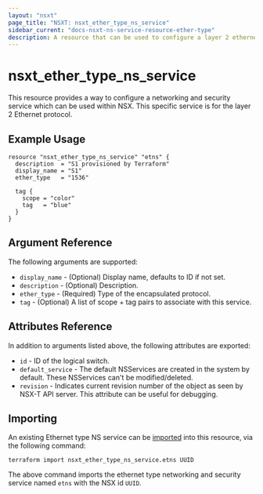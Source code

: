 ```yaml
---
layout: "nsxt"
page_title: "NSXT: nsxt_ether_type_ns_service"
sidebar_current: "docs-nsxt-ns-service-resource-ether-type"
description: A resource that can be used to configure a layer 2 ethernet networking and security service in NSX.
---
```


# nsxt_ether_type_ns_service

This resource provides a way to configure a networking and security service which can be used within NSX. This specific service is for the layer 2 Ethernet protocol.

## Example Usage

```hcl
resource "nsxt_ether_type_ns_service" "etns" {
  description  = "S1 provisioned by Terraform"
  display_name = "S1"
  ether_type   = "1536"

  tag {
    scope = "color"
    tag   = "blue"
  }
}
```

## Argument Reference

The following arguments are supported:

* `display_name` - (Optional) Display name, defaults to ID if not set.
* `description` - (Optional) Description.
* `ether_type` - (Required) Type of the encapsulated protocol.
* `tag` - (Optional) A list of scope + tag pairs to associate with this service.

## Attributes Reference

In addition to arguments listed above, the following attributes are exported:

* `id` - ID of the logical switch.
* `default_service` - The default NSServices are created in the system by default. These NSServices can't be modified/deleted.
* `revision` - Indicates current revision number of the object as seen by NSX-T API server. This attribute can be useful for debugging.

## Importing

An existing Ethernet type NS service can be [imported][docs-import] into this resource, via the following command:

[docs-import]: /docs/import/index.html

```
terraform import nsxt_ether_type_ns_service.etns UUID
```

The above command imports the ethernet type networking and security service named `etns` with the NSX id `UUID`.
